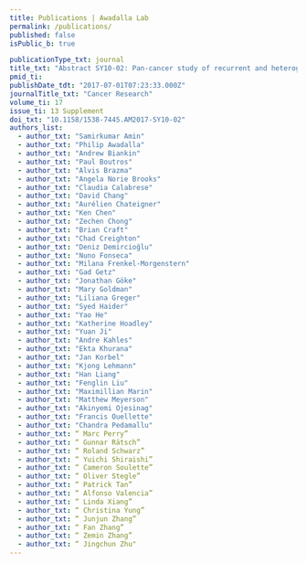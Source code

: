 ```yaml
---
title: Publications | Awadalla Lab
permalink: /publications/
published: false
isPublic_b: true

publicationType_txt: journal
title_txt: "Abstract SY10-02: Pan-cancer study of recurrent and heterogeneous RNA aberrations and association with whole-genome variants."
pmid_ti: 
publishDate_tdt: "2017-07-01T07:23:33.000Z"
journalTitle_txt: "Cancer Research"
volume_ti: 17
issue_ti: 13 Supplement
doi_txt: "10.1158/1538-7445.AM2017-SY10-02"
authors_list: 
  - author_txt: "Samirkumar Amin" 
  - author_txt: "Philip Awadalla"
  - author_txt: "Andrew Biankin"
  - author_txt: "Paul Boutros"
  - author_txt: "Alvis Brazma"
  - author_txt: "Angela Norie Brooks"
  - author_txt: "Claudia Calabrese"
  - author_txt: "David Chang"
  - author_txt: "Aurélien Chateigner"
  - author_txt: "Ken Chen"
  - author_txt: "Zechen Chong"
  - author_txt: "Brian Craft"
  - author_txt: "Chad Creighton"
  - author_txt: "Deniz Demircioğlu"
  - author_txt: "Nuno Fonseca"
  - author_txt: "Milana Frenkel-Morgenstern"
  - author_txt: "Gad Getz"
  - author_txt: "Jonathan Göke"
  - author_txt: "Mary Goldman"
  - author_txt: "Liliana Greger"
  - author_txt: "Syed Haider"
  - author_txt: "Yao He"
  - author_txt: "Katherine Hoadley"
  - author_txt: "Yuan Ji"
  - author_txt: "Andre Kahles"
  - author_txt: "Ekta Khurana"
  - author_txt: "Jan Korbel"
  - author_txt: "Kjong Lehmann"
  - author_txt: "Han Liang"
  - author_txt: "Fenglin Liu"
  - author_txt: "Maximillian Marin"
  - author_txt: "Matthew Meyerson"
  - author_txt: "Akinyemi Ojesinag"
  - author_txt: "Francis Ouellette"
  - author_txt: "Chandra Pedamallu"
  - author_txt: “ Marc Perry”
  - author_txt: “ Gunnar Rätsch”
  - author_txt: “ Roland Schwarz”
  - author_txt: “ Yuichi Shiraishi”
  - author_txt: “ Cameron Soulette”
  - author_txt: “ Oliver Stegle”
  - author_txt: “ Patrick Tan”
  - author_txt: “ Alfonso Valencia”
  - author_txt: “ Linda Xiang”
  - author_txt: “ Christina Yung”
  - author_txt: “ Junjun Zhang”
  - author_txt: “ Fan Zhang”
  - author_txt: “ Zemin Zhang”
  - author_txt: “ Jingchun Zhu"
---
```

